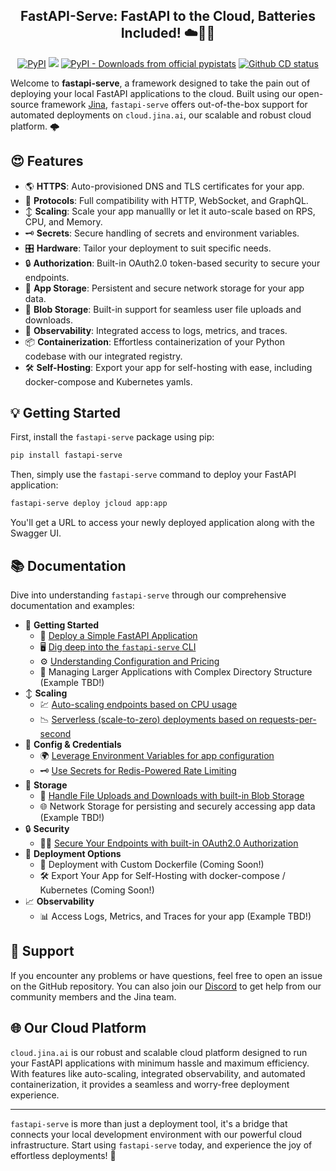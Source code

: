 <p align="center">
<h2 align="center">FastAPI-Serve: FastAPI to the Cloud, Batteries Included! ☁️🔋🚀</h2>
</p>

<p align=center>
<a href="https://pypi.org/project/fastapi-serve/"><img alt="PyPI" src="https://img.shields.io/pypi/v/fastapi-serve?label=Release&style=flat-square"></a>
<a href="https://discord.jina.ai"><img src="https://img.shields.io/discord/1106542220112302130?logo=discord&logoColor=white&style=flat-square"></a>
<a href="https://pypistats.org/packages/fastapi-serve"><img alt="PyPI - Downloads from official pypistats" src="https://img.shields.io/pypi/dm/fastapi-serve?style=flat-square"></a>
<a href="https://github.com/jina-ai/fastapi-serve/actions/workflows/cd.yml"><img alt="Github CD status" src="https://github.com/jina-ai/fastapi-serve/actions/workflows/cd.yml/badge.svg"></a>
</p>

Welcome to **fastapi-serve**, a framework designed to take the pain out of deploying your local FastAPI applications to the cloud. Built using our open-source framework [Jina](https://github.com/jina-ai/jina), `fastapi-serve` offers out-of-the-box support for automated deployments on `cloud.jina.ai`, our scalable and robust cloud platform. 🌩️ 

## 😍 Features 

- 🌎 **HTTPS**: Auto-provisioned DNS and TLS certificates for your app.
- 🔗 **Protocols**: Full compatibility with HTTP, WebSocket, and GraphQL.
- ↕️ **Scaling**: Scale your app manuallly or let it auto-scale based on RPS, CPU, and Memory.
- 🗝️ **Secrets**: Secure handling of secrets and environment variables.
- 🎛️ **Hardware**: Tailor your deployment to suit specific needs.
- 🔒 **Authorization**: Built-in OAuth2.0 token-based security to secure your endpoints. 
- 💾 **App Storage**: Persistent and secure network storage for your app data.
- 🔄 **Blob Storage**: Built-in support for seamless user file uploads and downloads.
- 🔎 **Observability**: Integrated access to logs, metrics, and traces.
- 📦 **Containerization**: Effortless containerization of your Python codebase with our integrated registry.
- 🛠️ **Self-Hosting**: Export your app for self-hosting with ease, including docker-compose and Kubernetes yamls.

## 💡 Getting Started

First, install the `fastapi-serve` package using pip:

```bash
pip install fastapi-serve
```

Then, simply use the `fastapi-serve` command to deploy your FastAPI application:

```bash
fastapi-serve deploy jcloud app:app
```

You'll get a URL to access your newly deployed application along with the Swagger UI.

## 📚 Documentation

Dive into understanding `fastapi-serve` through our comprehensive documentation and examples:

- 🚀 **Getting Started**
    - 🧱 [Deploy a Simple FastAPI Application](docs/simple/)
    - 🖥️ [Dig deep into the `fastapi-serve` CLI](docs/CLI.md)
    - ⚙️ [Understanding Configuration and Pricing](docs/CONFIG.MD)
    - 🏢 Managing Larger Applications with Complex Directory Structure (Example TBD!)
- ↕️ **Scaling**
    - 💹 [Auto-scaling endpoints based on CPU usage](docs/autoscaling/cpu/)
    - 📉 [Serverless (scale-to-zero) deployments based on requests-per-second](docs/autoscaling/serverless/) 
- 🧩 **Config & Credentials**
    - 🌍 [Leverage Environment Variables for app configuration](docs/envs/)
    - 🗝️ [Use Secrets for Redis-Powered Rate Limiting](docs/rate_limit/)
- 💾 **Storage**
    - 📁 [Handle File Uploads and Downloads with built-in Blob Storage](docs/file_handling/)
    - 🌐 Network Storage for persisting and securely accessing app data (Example TBD!)
- 🔒 **Security**
    - 👮‍♂️ [Secure Your Endpoints with built-in OAuth2.0 Authorization](docs/authorization/)
- 🐳 **Deployment Options**
    - 🚢 Deployment with Custom Dockerfile (Coming Soon!)
    - 🛠️ Export Your App for Self-Hosting with docker-compose / Kubernetes (Coming Soon!)
- 📈 **Observability**
    - 📊 Access Logs, Metrics, and Traces for your app (Example TBD!)


## 💪 Support

If you encounter any problems or have questions, feel free to open an issue on the GitHub repository. You can also join our [Discord](https://discord.jina.ai/) to get help from our community members and the Jina team.


## 🌐 Our Cloud Platform  

`cloud.jina.ai` is our robust and scalable cloud platform designed to run your FastAPI applications with minimum hassle and maximum efficiency. With features like auto-scaling, integrated observability, and automated containerization, it provides a seamless and worry-free deployment experience.

---

`fastapi-serve` is more than just a deployment tool, it's a bridge that connects your local development environment with our powerful cloud infrastructure. Start using `fastapi-serve` today, and experience the joy of effortless deployments! 🎊 
